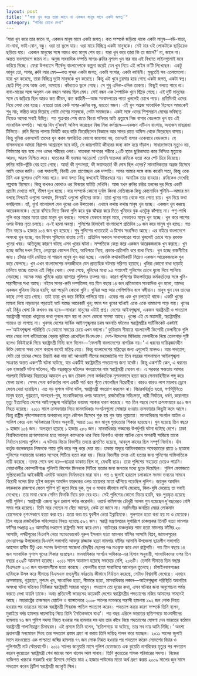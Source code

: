 ```yaml
---
layout: post
title: "‘যারা খুন করে তারা জানে না একজন মানুষ মানে একটা জগত্’"
category: "পাখির চোখে দেখা"
---
```

‘যারা খুন করে তার জানে না, একজন মানুষ মানে একটা জগত্। কত সম্পর্কে জড়িয়ে থাকে একটা মানুষ—বউ-বাচ্চা, মা-বাবা, ভাই-বোন, বন্ধু। ওরা তা ভুলে যায়। ওরা মারে বিচ্ছিন্ন একটা মানুষকে। সেই মার ওই লোকটাকে ছাড়িয়েও ছড়িয়ে যায়। একজন মানুষের সঙ্গে আরও কত মানুষ শেষ হয়। যারা খুন করে তারা কি তা জানে?’
না, জানে না। অন্তত বাংলাদেশে জানে না। অনুজ সাংবাদিক দম্পতি সাগর-রুনির নৃশংস খুন বার বার এই বিখ্যাত লাইনগুলোই মনে করিয়ে দিচ্ছে। ফেরা উপন্যাসে শীর্ষেন্দু বাংলাদেশকে কল্পনা করেই যেন খুন নিয়ে এই লাইন ক’টি লিখেছেন।
একটু ভাবুন তো, সাগর, রুনি আর মেঘ—কত সুন্দর একটা জগত্, একটা সংসার, একটা কাহিনী। মুহূর্তেই সব এলোমেলো। যারা খুন করেছে, তারা বিচ্ছিন্ন দুটো মানুষকে খুন করেছে। কিন্তু এই খুনে চুরমার হয়ে গেছে একটা জগত্, একটা স্বপ্ন। ছোট্ট শিশু মেঘ আজ একা, অসহায়। কাঁদতেও ভুলে গেছে। সে শুধু এদিক-ওদিক তাকায়। কিছুই বলতে পারে না। বাবা-মায়ের সঙ্গে অনুপম এক বন্ধনে আবদ্ধ ছিল মেঘ। সেই বন্ধন এক পৈশাচিক খুনে ছিঁড়ে গেছে। এই দুটি মানুষের সঙ্গে যে জড়িয়ে ছিল আরও কত জীবন, কত কাহিনী—আজ সংবাদপত্রের পাতা খুললেই চোখে পড়ে। প্রতিদিনই ওদের নিয়ে লেখা বের হচ্ছে। হয়তো তারা কেউ সাগর-রুনির বন্ধু, হয়তো স্বজন। এই খুন অগ্রজ সাংবাদিক হিসেবে আমাকেই শুধু নয়; স্তম্ভিত করে দিয়েছে গোটা দেশের মানুষকে, গোটা সমাজকে। একই সঙ্গে ওদের শিশুসন্তান মেঘের ভবিষ্যত্ নিয়েও আমরা সবাই উদ্বিগ্ন।
গত শুক্রবার শেষ রাতে কিংবা শনিবার অতি প্রত্যুষে নিজ বাসার বেডরুমে খুন হয় এই সাংবাদিক দম্পতি। আগের দিন দু’জনই অফিস করেছেন নিজ নিজ কর্মস্থলে—একজন এটিএন বাংলায়, অন্যজন মাছরাঙা টিভিতে। রুনি দিনের পালায় ডিউটি করে বাড়ি ফিরেছিলেন বিকালে আর সাগর রাতে অফিস থেকে ফিরেছেন বাসায়। কিন্তু খুনিরা একসঙ্গেই তাদের খুন করল অপরিচিত কোনো জায়গায় নয়, তাদেরই বাসার একেবারে বেডরুমে। যে বাসভবনকে আমরা নিরাপদ আশ্রয়স্থল মনে করি, সে জায়গাটাই জীবনের জন্য কাল হয়ে দাঁড়াল। সাধারণভাবে মৃত্যুও নয়, নির্মমতার ঝড় বয়ে গেল ওদের শরীরের ওপর। ঘাতকরা সাগরের শরীরে ২৩টি স্থানে ছুরিকাঘাত করে নিশ্চিত মৃত্যুকে আরও, আরও নিশ্চিত করে। ঘাতকের কী ভয়ঙ্কর আক্রোশ! তেমনি ঘাতকরা রুনিকে হত্যা করে পেট চিরে দিয়েছে। রুনির নাড়ি-ভুঁড়ি বের হয়ে গেছে। আহ! কী নৃশংসতা, কী ভয়াবহতা!
কী দোষ ছিল ওদের? সাংবাদিকতার অগ্রজ হিসেবে আমি ওদের জানি। ওরা সদালাপী, বিনয়ী এবং প্রাণোচ্ছল এক দম্পতি। সাগর আমার সঙ্গে কাজ করেনি সত্য, কিন্তু ওকে চিনি এক যুগেরও বেশি সময় ধরে। কথা বলত কিন্তু কখনোই উচ্চৈঃস্বরে নয়। অমায়িক তার ব্যবহার। রুনিকেও দেখেছি গল্পবাজ হিসেবে। কিন্তু কখনও কোথাও ওর বিনয়ের ঘাটতি দেখিনি। আজ যখন রুনির চরিত্র হননের দূর দিয়ে একটি প্রচেষ্টা দেখতে পাই, ভীষণ দুঃখ হচ্ছে। যার সম্পর্কে কোনো দুর্নাম কিংবা নেতিবাচক কিছু কোনোদিন শুনিনি—আমার মন বলছে নিশ্চয়ই ওগুলো অপবাদ, নিশ্চয়ই ওগুলো খুনিদের কাজ। তারা খুনের দায় থেকে পার পেতে চায়।
খুন নিয়ে কথা বলছিলাম। হ্যাঁ, খুন! বাংলাদেশ যেন খুনের এক উপত্যকা। এখানে কথায় কথায় মানুষ খুন হচ্ছে। একজন খুন করছে আরেকজনকে। ছোরা বসিয়ে দিতে কিংবা গুলি করে বুক ঝাঁঝরা করে দিতে খুনিদের বুক এতটুকু কাঁপছে না। পশু-পাখি গুলি করে মারার মতো তারা মানুষ খুন করছে। সাপকে যেভাবে মানুষ মারে, সেভাবেও মানুষ খুন হচ্ছে। খুন করে লাশের ওপর উন্মত্ত নৃত্য চলছে। এ-ই হলো অবস্থা। পুলিশের হিসাবেই বাংলাদেশে প্রতিদিন ১০ জন করে মানুষ খুন হচ্ছে। গত তিন বছরে ৯ হাজার ১০৪ জন খুন হয়েছে। শুধু পুলিশের খাতাতেই এ হিসাব সংরক্ষিত আছে। এর বাইরে বাংলাদেশে অসংখ্য খুন হচ্ছে, যার হিসাব পুলিশের খাতায় নেই।
প্রতিদিন সকালে সংবাদপত্রের পাতা খুললেই চোখে পড়ে রক্তাক্ত খুনের খবর। অতিতুচ্ছ কারণে ঘটছে এসব খুনের ঘটনা। সম্পত্তিকে কেন্দ্র করে একজন আরেকজনকে খুন করছে। খুন হচ্ছে জমির দখল নিয়ে, নেতৃত্বের কোন্দল নিয়ে, আধিপত্য নিয়ে, প্রভাব-প্রতিপত্তি ধরে রাখা নিয়ে। খুন হচ্ছে রাজনীতির জন্য। চাঁদার দাবি মেটাতে না পারলে মানুষ খুন করা হচ্ছে। এমনকি কথাকাটাকাটি নিয়েও একজন আরেকজনকে খুন করে ফেলছে। খুন এখন বাংলাদেশের নগরজীবনে যেন প্রাত্যহিক ঘটনায় পরিণত হয়েছে। খুনিরা কোনো বাধা ছাড়াই চালিয়ে যাচ্ছে তাদের এই নিষ্ঠুর খেলা। দেখা গেছে, খুনিদের মধ্যে ৯৫ শতাংশই পুলিশের চোখে ধুলো দিয়ে পালিয়ে বেড়াচ্ছে। অনেক সময় খুনিকে ধরার ব্যাপারে পুলিশও তত্পর নয়। কারণ পুলিশের উচ্চপর্যায়ের কর্মকর্তাদের সঙ্গে খুনি-সন্ত্রাসীদের সখ্য আছে। নইলে সাগর-রুনি দম্পতিসহ গত তিন বছরে ১৪ জন প্রতিভাবান সাংবাদিক খুন হলো, তাদের একজন খুনিরও বিচার হয়নি; ধরা পড়েনি কোনো খুনি।
খুনিরা অস্ত্র আর পেশিশক্তির বলে বলীয়ান। মানুষ খুন যেন তাদের কাছে নেশা হয়ে গেছে। তাই তারা খুন করে নির্বিঘ্নে পালিয়ে যায়। একের পর এক খুন চলতেই থাকে। একটি খুনের মামলা নিয়ে নাড়াচাড়া পড়তেই ঘটে যাচ্ছে আরেকটি খুন; ফলে সব খুনের ঘটনাই একে একে ধামাচাপা পড়ে যায়। খুনের এই নিষ্ঠুর খেলা কি কখনও বন্ধ হবে—সাধারণ মানুষের এটাই প্রশ্ন।
দেশের আইনশৃঙ্খলা, একজন স্বরাষ্ট্রমন্ত্রী ও পদত্যাগ
স্বরাষ্ট্রমন্ত্রী সাহারা খাতুনের কথা শুনলে মনে হয় না দেশে কোনো সমস্যা আছে। খুনের এই যে মহামারী, স্বরাষ্ট্রমন্ত্রীর গায়েও তা লাগছে না। খুনসহ দেশের সার্বিক আইনশৃঙ্খলার চরম অবনতি ঘটলেও স্বরাষ্ট্রমন্ত্রীর সার্টিফিকেট একটাই—‘আইনশৃঙ্খলা পরিস্থিতি যে কোনো সময়ের চেয়ে এখন ভালো।’ কুড়িগ্রাম সীমান্তে বাংলাদেশী কিশোরী ফেলানীকে গুলি করে মেরে লাশ কাঁটাতারের বেড়ায় ঝুলিয়ে রেখেছিল বিএসএফ। দেশ-বিদেশের মিডিয়ায় ফেলানীকে নিয়ে তোলপাড় সৃষ্টি হলেও নিউইয়র্কে গিয়ে স্বরাষ্ট্রমন্ত্রী দিব্যি বলে দিলেন—‘ফেলানী বাংলাদেশের নাগরিক নয়।’ এ ধরনের দায়িত্বজ্ঞানহীন উক্তি কোনো সভ্য দেশে করলে কবেই মন্ত্রিত্ব যেত। কিন্তু বাংলাদেশের মন্ত্রিত্বের জন্য এগুলোই মানদণ্ড। আর পদত্যাগ; সেটা তো তাদের ক্ষেত্রে চিন্তাই করা যায় না! আওয়ামী লীগের মহাজোটের গত তিন বছরের শাসনামলে আইনশৃঙ্খলা সংক্রান্ত অন্তত একশ’টি ঘটনা ঘটেছে, যার একটিই স্বরাষ্ট্রমন্ত্রীর পদত্যাগের জন্য যথেষ্ট। কিন্তু একশ’টি কেন, এ ধরনের এক হাজারটি ঘটনা ঘটলেও, পাঁচ বছরজুড়ে ঘটলেও পদত্যাগের নাম স্বরাষ্ট্রমন্ত্রী নেবেন না।
এ সরকার ক্ষমতায় আসার পরপরই বিডিআর বিদ্রোহের আড়ালে ৫৭ জন চৌকস সেনা কর্মকর্তাকে নৃশংসভাবে হত্যা করে সেনাবাহিনীকে পঙ্গু করে ফেলা হলো। সেসব সেনা কর্মকর্তার লাশ একটি গর্ত করে পুঁতে ফেলেছিল বিদ্রোহীরা। কারও কারও লাশ ময়লার ড্রেনে ফেলে দেয়া হয়েছিল। এত বড় নৃশংস ঘটনা ঘটল, স্বরাষ্ট্রমন্ত্রী পদত্যাগ করলেন না। বিচারবহির্ভূত হত্যা, গণপিটুনিতে মানুষ হত্যা, গুপ্তহত্যা, অপহরণ-গুম, সাংবাদিকদের ওপর আক্রমণ, রাজনৈতিক সহিংসতা, নারী নির্যাতন, ধর্ষণ, কারাগারে মৃত্যু ইত্যাদিতে দেশের আইনশৃঙ্খলা পরিস্থিতির ভয়াবহ আকার ধারণ করেছে। গত তিন বছরে দেশে ক্রসফায়ারে ৪৫০ জন নিহত হয়েছে। ২০১১ সালে ক্রসফায়ার নিয়ে মানবাধিকার সংগঠনগুলো সোচ্চার হওয়ায় ক্রসফায়ার কিছুটা কমে আসে। কিন্তু রাষ্ট্রীয় পৃষ্ঠপোষকতায় অপরাধের নতুন কৌশল হিসেবে শুরু হয় গুম আর গুপ্তহত্যা। মানবাধিকার সংগঠন আইন ও সালিশ কেন্দ্র এবং অধিকারের হিসাব অনুযায়ী, অন্তত ১০০ জন মানুষ গুপ্তহত্যার শিকার হয়েছেন। খুন হয়েছে তিন বছরে ৯ হাজার ১০৪ জন। অপহরণ হয়েছে ১ হাজার ২৮০ জন। মানবাধিকার লঙ্ঘনের উপর্যুপরি ঘটনা ঘটেছে দেশে। ঢাকা বিশ্ববিদ্যালয়ের প্রাণরসায়নের ছাত্র আবদুল কাদেরকে ধরে নিয়ে খিলগাঁও থানায় আটক রেখে অপরাধী সাজিয়ে তাকে নির্যাতন চালায় পুলিশ। এ ঘটনায় বিচার বিভাগীয় তদন্তে প্রমাণিত হয়েছে, আবদুল কাদের ছিল সম্পূর্ণ নির্দোষ। র্যাব কর্তৃক কলেজছাত্র লিমনকে পায়ে গুলি করে পঙ্গু করে দেয়া হয়। ঢাকার অদূরে আমিনবাজারে শবেবরাতের রাতে ৬ ছাত্রকে পুলিশের সহায়তায় ডাকাত সন্দেহে পিটিয়ে হত্যা করা হয়। বিচার বিভাগীয় তদন্ত এই হত্যার জন্য পুলিশের গাফিলতিকে দায়ী করেছে। তদন্ত শেষে বলা হয়—ছাত্ররা ডাকাত ছিল না, মেধাবী ছাত্র। তারা পুলিশের সহায়তা চেয়েও পায়নি। নোয়াখালীর কোম্পানীগঞ্জে পুলিশই কিশোর মিলনকে পিটিয়ে হত্যার জন্য জনতার মধ্যে ছুড়ে দিয়েছিল। পুলিশ হেফাজতে সুপ্রিমকোর্টের আইনজীবী এমইউ আহমদ নির্মমভাবে মারা যান। গত ৬ জুলাই হরতাল চলাকালে সংসদ ভবনের সামনে বিরোধী দলের চিফ হুইপ জয়নুল আবদিন ফারুকের ওপর হায়েনার মতো ঝাঁঁপিয়ে পড়েছিল পুলিশ। জয়নুল আবদিন ফারুককে রাজপথে ফেলে পুলিশ বুট জুতা দিয়ে বুক, মুখ ও মাথায় কীভাবে লাথি মেরেছে, কিল-ঘুষি মেরেছে তা সবাই দেখেছে। তার মাথা থেকে সেদিন ফিনকি দিয়ে রক্ত বের হয়। সেই পুলিশের কোনো বিচার হয়নি, বরং পুরস্কৃত হয়েছে দায়ী পুলিশ। স্বরাষ্ট্রমন্ত্রী এজন্য দুঃখ প্রকাশ পর্যন্ত করেননি। ওয়ার্ড কমিশনার চৌধুরী আলম গুম হয়েছেন দু’বছরেরও বেশি সময় পার হয়েছে। তিনি মরে গেছেন না বেঁচে আছেন, কেউ তা জানে না। নরসিংদীর জনপ্রিয় মেয়র লোকমান হোসেনকে নৃশংসভাবে হত্যা করা হয়। হত্যা করা হয় যুবলীগ নেতা ইব্রাহিমকে। গুলশানে হত্যা করা হয় মা ও মেয়েকে। তিন বছরে রাজনৈতিক সহিংসতায় নিহত হয়েছে ৫৯২ জন। স্বরাষ্ট্র মন্ত্রণালয়ের সুপারিশে চাঞ্চল্যকর তিনটি হত্যা মামলার ফাঁসির দণ্ডপ্রাপ্ত ২৩ আসামির দণ্ডাদেশ রাষ্ট্রপতি ক্ষমা করে দেন। নাটোরের চাঞ্চল্যকর গামা হত্যা মামলার ফাঁসির ২০ আসামি, লক্ষ্মীপুরের বিএনপি নেতা অ্যাডভোকেট নূরুল ইসলাম হত্যা মামলার ফাঁসির আসামি বিপ্লব, জামালপুরের দেওয়ানগঞ্জ উপজেলার বিএনপি সভাপতি আবদুর রাজ্জাক হত্যা মামলার ফাঁসির আসামি উপজেলা ছাত্রলীগ সভাপতি আহসান হাবীব টিটু এবং সংসদ উপনেতা সাজেদা চৌধুরীর ছেলের দণ্ড মওকুফ করে দেন রাষ্ট্রপতি।
গত তিন বছরে ১৪ জন সাংবাদিক নৃশংস খুনের শিকার হয়েছেন। মানবাধিকার সংগঠন অধিকার-এর হিসাব অনুযায়ী, সাংবাদিকদের ওপর তিন বছরে ৫২৯টি আক্রমণ হয়েছে। ২০১১ সালে আক্রমণ হয়েছে সবচেয়ে বেশি, ২০৬টি। তেমনি সীমান্তে তিন বছরে বিএসএফ ২০৩ জন বাংলাদেশীকে হত্যা করেছে। ফেলানীর হত্যা সারাবিশ্বে আলোড়ন তুলেছে। চাঁপাইনবাবগঞ্জের হাবিবকে উলঙ্গ করে সীমান্তে বিএসএফ মধ্যযুগীয় বর্বরতায় কীভাবে নির্যাতন করেছে, সেটাও বিশ্ববাসী দেখেছে। এভাবে ক্রসফায়ার, গুপ্তহত্যা, নৃশংস খুন, সাংবাদিক হত্যা, সীমান্তে হত্যা, মানবাধিকার লঙ্ঘন—আইনশৃঙ্খলা পরিস্থিতি অবনতির অসংখ্য ঘটনা ঘটলেও নির্বিকার স্বরাষ্ট্রমন্ত্রী সাহারা খাতুন। পদত্যাগ তো দূরের কথা, এসব ঘটনার জন্য অনুশোচনা পর্যন্ত করতে দেখা যায়নি তাকে। অথচ প্রতিবেশী ভারতসহ কয়েকটি দেশের স্বরাষ্ট্রমন্ত্রীর পদত্যাগের নজির আমাদের সামনেই আছে।
মহারাষ্ট্রের তাজমহল হোটেল ও ব্যাঙ্গালোরে ২০০৮ সালের নভেম্বরে সন্ত্রাসী হামলায় ১৯২ জন লোক নিহত হওয়ার পর ভারতের সাবেক স্বরাষ্ট্রমন্ত্রী শিবরাজ পাতিল পদত্যাগ করেন। পদত্যাগ করার কারণ সম্পর্কে তিনি বলেন, মুম্বাইয়ে বর্বর হামলার দায়দায়িত্ব নিতে তিনি ‘নৈতিকভাবে বাধ্য’।
গত বছর এপ্রিলে ভারতের ছত্তিশগড়ে মাওবাদীদের হামলায় ৭৬ জন পুলিশ সদস্য নিহত হওয়ার পর হামলার সব দায় তার কাঁধে নিয়ে পদত্যাগের ঘোষণা দেন ভারতের বর্তমান স্বরাষ্ট্রমন্ত্রী পালানিয়াপ্পন চিদাম্বরম। এই প্রসঙ্গে তিনি বলেন, ‘ছত্তিশগড়ে যা ঘটেছে, তার সব দায় আমি নিচ্ছি।’ অবশ্য প্রধানমন্ত্রী মনমোহন সিংহ তার পদত্যাগ প্রস্তাব গ্রহণ না করায় তিনি দায়িত্ব পালন করে যাচ্ছেন।
২০১১ সালের জুলাই মাসে নরওয়েতে এক পাশ্চাত্য জঙ্গির হামলায় ৭৭ জন লোক নিহত হওয়ার পর পদত্যাগ করেন সেদেশের বিচার ও পুলিশমন্ত্রী নাট স্টোরবার্গেট।
২০১১ সালের জানুয়ারি মাসে পুলিশ হেফাজতে এক কুয়েতি নাগরিকের মৃত্যুর পর পদত্যাগ করেন কুয়েতের স্বরাষ্ট্রমন্ত্রী শেখ জাবের আল খালেদ আল সাবাহ। তিনি কুয়েতের শাসক পরিবারের সদস্য।
নিজের ব্যক্তিগত খরচকে সরকারি খরচ হিসাবে দেখিয়ে মাত্র ২ হাজার পাউন্ডের মতো অর্থ গ্রহণ করায় ২০০৯ সালের জুন মাসে পদত্যাগ করেন ব্রিটিশ স্বরাষ্ট্রমন্ত্রী জ্যাকুই স্মিথ।
